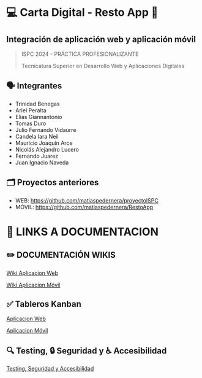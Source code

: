 # 💻 Carta Digital - Resto App 📱
## Integración de aplicación web y aplicación móvil
> ISPC 2024 - PRÁCTICA PROFESIONALIZANTE
>
> Tecnicatura Superior en Desarrollo Web y Aplicaciones Digitales

## 🗣️ Integrantes
- Trinidad Benegas
- Ariel Peralta
- Elías Giannantonio
- Tomas Duro
- Julio Fernando Vidaurre
- Candela Iara Neil
- Mauricio Joaquín Arce
- Nicolás Alejandro Lucero
- Fernando Juarez
- Juan Ignacio Naveda

## 🗂️ Proyectos anteriores
- WEB: https://github.com/matiaspedernera/proyectoISPC
- MÓVIL: https://github.com/matiaspedernera/RestoApp

# 🔗 LINKS A DOCUMENTACION

## ✏️ DOCUMENTACIÓN WIKIS

[Wiki Aplicacion Web](https://github.com/pp2024-restoapp/aplicacionweb/wiki/)

[Wiki Aplicacion Móvil](https://github.com/pp2024-restoapp/aplicacionmovil/wiki/)

## ✅ Tableros Kanban

[Aplicacion Web](https://github.com/orgs/pp2024-restoapp/projects/1)

[Aplicacion Móvil](https://github.com/orgs/pp2024-restoapp/projects/2)

## 🔍 Testing, 🔒 Seguridad y ♿ Accesibilidad 

[Testing, Seguridad y Accesibilidad](https://github.com/pp2024-restoapp/aplicacionmovil/wiki/Testing,-Accesibilidad-y-Seguridad)

